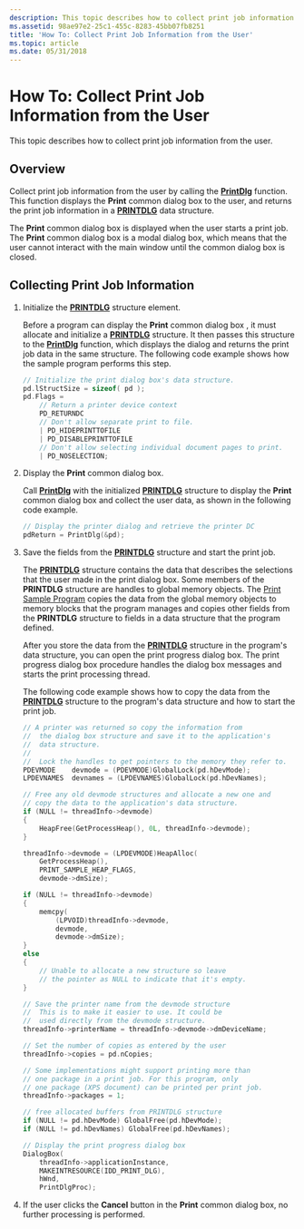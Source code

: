 ```yaml
---
description: This topic describes how to collect print job information from the user.
ms.assetid: 98ae97e2-25c1-455c-8283-45bb07fb8251
title: 'How To: Collect Print Job Information from the User'
ms.topic: article
ms.date: 05/31/2018
---
```


# How To: Collect Print Job Information from the User

This topic describes how to collect print job information from the user.

## Overview

Collect print job information from the user by calling the [**PrintDlg**](/previous-versions/windows/desktop/legacy/ms646940(v=vs.85)) function. This function displays the **Print** common dialog box to the user, and returns the print job information in a [**PRINTDLG**](/windows/win32/api/commdlg/ns-commdlg-printdlga) data structure.

The **Print** common dialog box is displayed when the user starts a print job. The **Print** common dialog box is a modal dialog box, which means that the user cannot interact with the main window until the common dialog box is closed.

## Collecting Print Job Information

1.  Initialize the [**PRINTDLG**](/windows/win32/api/commdlg/ns-commdlg-printdlga) structure element.

    Before a program can display the **Print** common dialog box , it must allocate and initialize a [**PRINTDLG**](/windows/win32/api/commdlg/ns-commdlg-printdlga) structure. It then passes this structure to the [**PrintDlg**](/previous-versions/windows/desktop/legacy/ms646940(v=vs.85)) function, which displays the dialog and returns the print job data in the same structure. The following code example shows how the sample program performs this step.

    ```C++
    // Initialize the print dialog box's data structure.
    pd.lStructSize = sizeof( pd );
    pd.Flags = 
        // Return a printer device context
        PD_RETURNDC 
        // Don't allow separate print to file.
        | PD_HIDEPRINTTOFILE        
        | PD_DISABLEPRINTTOFILE 
        // Don't allow selecting individual document pages to print.
        | PD_NOSELECTION;
    ```

    

2.  Display the **Print** common dialog box.

    Call [**PrintDlg**](/previous-versions/windows/desktop/legacy/ms646940(v=vs.85)) with the initialized [**PRINTDLG**](/windows/win32/api/commdlg/ns-commdlg-printdlga) structure to display the **Print** common dialog box and collect the user data, as shown in the following code example.

    ```C++
    // Display the printer dialog and retrieve the printer DC
    pdReturn = PrintDlg(&pd);
    ```

    

3.  Save the fields from the [**PRINTDLG**](/windows/win32/api/commdlg/ns-commdlg-printdlga) structure and start the print job.

    The [**PRINTDLG**](/windows/win32/api/commdlg/ns-commdlg-printdlga) structure contains the data that describes the selections that the user made in the print dialog box. Some members of the **PRINTDLG** structure are handles to global memory objects. The [Print Sample Program](https://github.com/microsoftarchive/msdn-code-gallery-microsoft/tree/master/Official%20Windows%20Platform%20Sample/Windows%208%20app%20samples/%5BC%2B%2B%5D-Windows%208%20app%20samples/C%2B%2B/Windows%208%20app%20samples/Print%20sample%20(Windows%208)) copies the data from the global memory objects to memory blocks that the program manages and copies other fields from the **PRINTDLG** structure to fields in a data structure that the program defined.

    After you store the data from the [**PRINTDLG**](/windows/win32/api/commdlg/ns-commdlg-printdlga) structure in the program's data structure, you can open the print progress dialog box. The print progress dialog box procedure handles the dialog box messages and starts the print processing thread.

    The following code example shows how to copy the data from the [**PRINTDLG**](/windows/win32/api/commdlg/ns-commdlg-printdlga) structure to the program's data structure and how to start the print job.

    ```C++
    // A printer was returned so copy the information from 
    //  the dialog box structure and save it to the application's
    //  data structure.
    //
    //  Lock the handles to get pointers to the memory they refer to.
    PDEVMODE    devmode = (PDEVMODE)GlobalLock(pd.hDevMode);
    LPDEVNAMES  devnames = (LPDEVNAMES)GlobalLock(pd.hDevNames);

    // Free any old devmode structures and allocate a new one and
    // copy the data to the application's data structure.
    if (NULL != threadInfo->devmode)
    {
        HeapFree(GetProcessHeap(), 0L, threadInfo->devmode);
    }

    threadInfo->devmode = (LPDEVMODE)HeapAlloc(
        GetProcessHeap(), 
        PRINT_SAMPLE_HEAP_FLAGS, 
        devmode->dmSize);

    if (NULL != threadInfo->devmode) 
    {
        memcpy(
            (LPVOID)threadInfo->devmode,
            devmode, 
            devmode->dmSize);
    }
    else
    {
        // Unable to allocate a new structure so leave
        // the pointer as NULL to indicate that it's empty.
    }

    // Save the printer name from the devmode structure
    //  This is to make it easier to use. It could be
    //  used directly from the devmode structure.
    threadInfo->printerName = threadInfo->devmode->dmDeviceName;

    // Set the number of copies as entered by the user
    threadInfo->copies = pd.nCopies;

    // Some implementations might support printing more than
    // one package in a print job. For this program, only
    // one package (XPS document) can be printed per print job.
    threadInfo->packages = 1;

    // free allocated buffers from PRINTDLG structure
    if (NULL != pd.hDevMode) GlobalFree(pd.hDevMode);
    if (NULL != pd.hDevNames) GlobalFree(pd.hDevNames);

    // Display the print progress dialog box
    DialogBox(
        threadInfo->applicationInstance, 
        MAKEINTRESOURCE(IDD_PRINT_DLG), 
        hWnd, 
        PrintDlgProc);
    ```

    

4.  If the user clicks the **Cancel** button in the **Print** common dialog box, no further processing is performed.

 

 
